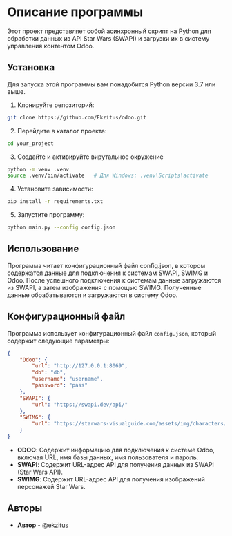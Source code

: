 # Описание программы

Этот проект представляет собой асинхронный скрипт на Python для обработки данных из API Star Wars (SWAPI) и загрузки их в систему управления контентом Odoo.

## Установка

Для запуска этой программы вам понадобится Python версии 3.7 или выше.

1. Клонируйте репозиторий:

```bash
git clone https://github.com/Ekzitus/odoo.git
```
2. Перейдите в каталог проекта:

```bash
cd your_project
```

3. Создайте и активируйте вирутальное окружение

```bash
python -m venv .venv
source .venv/bin/activate   # Для Windows: .venv\Scripts\activate
```

4. Установите зависимости:

```bash
pip install -r requirements.txt
```

5. Запустите программу:

```bash
python main.py --config config.json
```

## Использование

Программа читает конфигурационный файл config.json, в котором содержатся данные для подключения к системам SWAPI, SWIMG и Odoo. После успешного подключения к системам данные загружаются из SWAPI, а затем изображения с помощью SWIMG. Полученные данные обрабатываются и загружаются в систему Odoo.

## Конфигурационный файл

Программа использует конфигурационный файл `config.json`, который содержит следующие параметры:

```json
{
    "Odoo": {
        "url": "http://127.0.0.1:8069",
        "db": "db",
        "username": "username",
        "password": "pass"
    },
    "SWAPI": {
        "url": "https://swapi.dev/api/"
    },
    "SWIMG": {
        "url": "https://starwars-visualguide.com/assets/img/characters/"
    }
}
```
- **ODOO**: Содержит информацию для подключения к системе Odoo, включая URL, имя базы данных, имя пользователя и пароль.
- **SWAPI**: Содержит URL-адрес API для получения данных из SWAPI (Star Wars API).
- **SWIMG**: Содержит URL-адрес API для получения изображений персонажей Star Wars.


## Авторы

- **Aвтор** - [@ekzitus](https://github.com/Ekzitus)